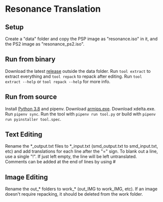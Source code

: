 # Resonance Translation
## Setup
Create a "data" folder and copy the PSP image as "resonance.iso" in it, and the PS2 image as "resonance_ps2.iso".
## Run from binary
Download the latest [release](https://github.com/Illidanz/ResonanceTranslation/releases) outside the data folder.
Run `tool extract` to extract everything and `tool repack` to repack after editing.
Run `tool extract --help` or `tool repack --help` for more info.
## Run from source
Install [Python 3.8](https://www.python.org/downloads/) and pipenv.
Download [armips.exe](https://github.com/Kingcom/armips/releases).
Download xdelta.exe.
Run `pipenv sync`.
Run the tool with `pipenv run tool.py` or build with `pipenv run pyinstaller tool.spec`.
## Text Editing
Rename the \*\_output.txt files to \*\_input.txt (smd_output.txt to smd_input.txt, etc) and add translations for each line after the "=" sign.
To blank out a line, use a single "!". If just left empty, the line will be left untranslated.
Comments can be added at the end of lines by using #
## Image Editing
Rename the out\_\* folders to work\_\* (out_IMG to work_IMG, etc).
If an image doesn't require repacking, it should be deleted from the work folder.
